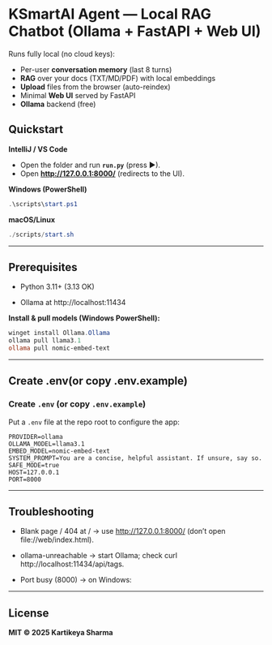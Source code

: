 # KSmartAI Agent — Local RAG Chatbot (Ollama + FastAPI + Web UI)

Runs fully local (no cloud keys):
- Per-user **conversation memory** (last 8 turns)
- **RAG** over your docs (TXT/MD/PDF) with local embeddings
- **Upload** files from the browser (auto-reindex)
- Minimal **Web UI** served by FastAPI
- **Ollama** backend (free)

## Quickstart

**IntelliJ / VS Code**
- Open the folder and run **`run.py`** (press ▶).
- Open **http://127.0.0.1:8000/** (redirects to the UI).

**Windows (PowerShell)**
```powershell
.\scripts\start.ps1
```
**macOS/Linux**
``` powershell
./scripts/start.sh
```
---
## Prerequisites 
- Python 3.11+ (3.13 OK)

- Ollama at http://localhost:11434

**Install & pull models (Windows PowerShell):**
```powershell
winget install Ollama.Ollama
ollama pull llama3.1
ollama pull nomic-embed-text
```
---
## Create .env(or copy .env.example)
### Create `.env` (or copy `.env.example`)
Put a `.env` file at the repo root to configure the app:

```dotenv
PROVIDER=ollama
OLLAMA_MODEL=llama3.1
EMBED_MODEL=nomic-embed-text
SYSTEM_PROMPT=You are a concise, helpful assistant. If unsure, say so.
SAFE_MODE=true
HOST=127.0.0.1
PORT=8000
```
---
## Troubleshooting
- Blank page / 404 at / → use http://127.0.0.1:8000/
(don’t open file://web/index.html).

- ollama-unreachable → start Ollama; check curl http://localhost:11434/api/tags.

- Port busy (8000) → on Windows:

---
## License
**MIT © 2025 Kartikeya Sharma**